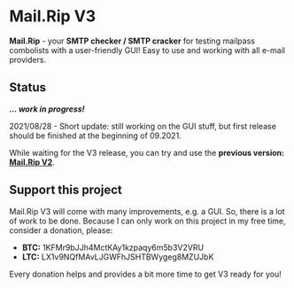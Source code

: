 # Mail.Rip V3
**Mail.Rip** - your **SMTP checker / SMTP cracker** for testing mailpass combolists with a user-friendly GUI! Easy to use and working with all e-mail providers.

## Status
***... work in progress!*** 

2021/08/28 - Short update: still working on the GUI stuff, but first release should be finished at the beginning of 09.2021.

While waiting for the V3 release, you can try and use the **previous version: [Mail.Rip V2](https://github.com/DrPython3/MailRipV2)**.

## Support this project
Mail.Rip V3 will come with many improvements, e.g. a GUI. So, there is a lot of work to be done. Because I can only work on this project in my free time, consider a donation, please:

 - **BTC:** 1KFMr9bJJh4MctKAy1kzpaqy6m5b3V2VRU
 - **LTC:** LX1v9NQfMAvLJGWFhJSHTBWygeg8MZUJbK

Every donation helps and provides a bit more time to get V3 ready for you!
